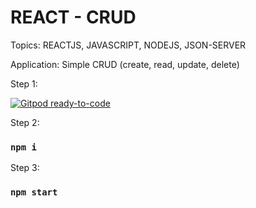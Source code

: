 # REACT - CRUD

Topics: REACTJS, JAVASCRIPT, NODEJS, JSON-SERVER

Application: Simple CRUD (create, read, update, delete)

Step 1:

[![Gitpod ready-to-code](https://img.shields.io/badge/Gitpod-ready--to--code-blue?logo=gitpod)](https://gitpod.io/#https://github.com/gilsonmneto/reactjs-crud)

Step 2:

### `npm i`

Step 3:

### `npm start`